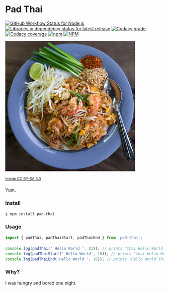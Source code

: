 # Pad Thai
[![GitHub Workflow Status for Node.js](https://img.shields.io/github/actions/workflow/status/giodamelio/pad-thai/node.yml?style=flat-square&label=Node.js%20Build)](https://github.com/giodamelio/pad-thai/actions/workflows/node.yml)
[![Libraries.io dependency status for latest release](https://img.shields.io/librariesio/release/npm/pad-thai?style=flat-square)](https://libraries.io/npm/pad-thai)
[![Codacy grade](https://img.shields.io/codacy/grade/804521530f134a7eaff3e4c192b8089c?style=flat-square)](https://app.codacy.com/gh/giodamelio/pad-thai/dashboard)
[![Codacy coverage](https://img.shields.io/codacy/coverage/804521530f134a7eaff3e4c192b8089c?style=flat-square)](https://app.codacy.com/gh/giodamelio/pad-thai/coverage/dashboard)
[![npm](https://img.shields.io/npm/v/pad-thai?style=flat-square)](https://www.npmjs.com/package/pad-thai)
[![NPM](https://img.shields.io/npm/l/pad-thai.svg?style=flat-square)](https://opensource.org/licenses/MIT)

![Pad Thai](pad-thai.jpg)

<sup>[Image CC BY-SA 3.0](https://en.wikipedia.org/wiki/Pad_thai#/media/File:Phat_Thai_kung_Chang_Khien_street_stall.jpg)</sup>

Yum.

### Install

```
$ npm install pad-thai
```

### Usage

```javascript
import { padThai, padThaiStart, padThaiEnd } from 'pad-thai';

console.log(padThai(' Hello World ', 21)); // prints "thai Hello World thai"
console.log(padThaiStart(' Hello World', 16)); // prints "thai Hello World"
console.log(padThaiEnd('Hello World ', 16)); // prints "Hello World thai"
```

### Why?

I was hungry and bored one night.
